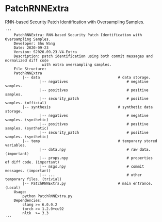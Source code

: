 # PatchRNNExtra

RNN-based Security Patch Identification with Oversampling Samples.

    '''
        PatchRNNExtra: RNN-based Security Patch Identification with Oversampling Samples.
        Developer: Shu Wang
        Date: 2020-09-23
        Version: S2020.09.23-V4-Extra
        Description: patch identification using both commit messages and normalized diff code
                     with extra oversampling samples.
        File Structure:
        PatchRNNExtra
            |-- data                                    # data storage.
                    |-- negatives                           # negative samples.
                    |-- positives                           # positive samples.
                    |-- security_patch                      # positive samples. (official)
            |-- synthesis                               # synthetic data storage.
                    |-- negatives                           # negative samples. (synthetic)
                    |-- positives                           # positive samples. (synthetic)
                    |-- security_patch                      # positive samples. (synthetic)
            |-- temp                                    # temporary stored variables.
                    |-- data.npy                            # raw data. (important)
                    |-- props.npy                           # properties of diff code. (important)
                    |-- msgs.npy                            # commit messages. (important)
                    |-- ...                                 # other temporary files. (trivial)
            |-- PatchRNNExtra.py                        # main entrance. (Local)
        Usage:
            python PatchRNNExtra.py
        Dependencies:
            clang >= 6.0.0.2
            torch >= 1.2.0+cu92
            nltk  >= 3.3
    '''
